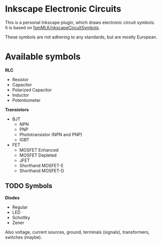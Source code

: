 # Inkscape Electronic Circuits

This is a personal Inkscape plugin, which draws electronic circuit symbols. It is based on 
[fsmMLK/nkscapeCircuitSymbols](https://github.com/fsmMLK/inkscapeCircuitSymbols).

These symbols are not adhering to any standards, but are mostly European.

# Available symbols

__RLC__

- Resistor
- Capacitor
- Polarized Capacitor
- Inductor
- Potentiometer

__Transistors__

- BJT
  - NPN
  - PNP
  - Phototransistor (NPN and PNP)
  - IGBT
- FET
  - MOSFET Enhanced
  - MOSFET Depleted
  - JFET
  - Shorthand MOSFET-E
  - Shorthand MOSFET-D

## TODO Symbols

__Diodes__

- Regular
- LED
- Schottky
- Zener

Also voltage, current sources, ground, terminals (signals), transformers, switches (maybe).
